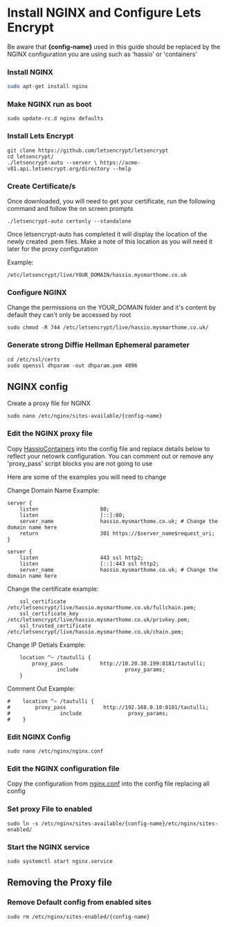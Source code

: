 # Install NGINX and Configure Lets Encrypt

Be aware that **{config-name}** used in this guide should be replaced by the NGINX configuration you are using such as 'hassio' or 'containers'


### Install NGINX 
```bash
sudo apt-get install nginx
```
### Make NGINX run as boot
```
sudo update-rc.d nginx defaults
```
### Install Lets Encrypt
```
git clone https://github.com/letsencrypt/letsencrypt
cd letsencrypt/
./letsencrypt-auto --server \ https://acme-v01.api.letsencrypt.org/directory --help
```

### Create Certificate/s
Once downloaded, you will need to get your certificate, run the following command and follow the on screen prompts
```
./letsencrypt-auto certonly --standalone
```
Once letsencrypt-auto has completed it will display the location of the newly created .pem files. Make a note of this location as you will need it later for the proxy configuration

Example: 

```
/etc/letsencrypt/live/YOUR_DOMAIN/hassio.mysmarthome.co.uk
```
### Configure NGINX

Change the permissions on the YOUR_DOMAIN folder and it's content by default they can't only be accessed by root
```	
sudo chmod -R 744 /etc/letsencrypt/live/hassio.mysmarthome.co.uk/
```

### Generate strong Diffie Hellman Ephemeral parameter
```
cd /etc/ssl/certs
sudo openssl dhparam -out dhparam.pem 4096
```


## NGINX config
Create a proxy file for NGINX
```
sudo nano /etc/nginx/sites-available/{config-name}
```
### Edit the NGINX proxy file
Copy [HassioContainers](https://github.com/noodlemctwoodle/Hassio-Containers/blob/master/nginx/config/HassioContainers) into the config file and replace details below to reflect your netowrk configuration. You can comment out or remove any 'proxy_pass' script blocks you are not going to use

Here are some of the examples you will need to change


Change Domain Name Example:

```
server {
    listen                    80;
    listen                    [::]:80;
    server_name               hassio.mysmarthome.co.uk; # Change the domain name here
    return                    301 https://$server_name$request_uri;
}

server {
    listen                    443 ssl http2;
    listen                    [::]:443 ssl http2;
    server_name               hassio.mysmarthome.co.uk; # Change the domain name here
```

Change the certificate example:

```
    ssl_certificate           /etc/letsencrypt/live/hassio.mysmarthome.co.uk/fullchain.pem;
    ssl_certificate_key       /etc/letsencrypt/live/hassio.mysmarthome.co.uk/privkey.pem;
    ssl_trusted_certificate   /etc/letsencrypt/live/hassio.mysmarthome.co.uk/chain.pem;
```




Change IP Detials Example:

```
    location ^~ /tautulli {
        proxy_pass            http://10.20.30.199:8181/tautulli;
                include               proxy_params;
    }
```
Comment Out Example:

```
#    location ^~ /tautulli {
#        proxy_pass            http://192.168.0.10:8181/tautulli;
#                include               proxy_params;
#    }
```



### Edit NGINX Config
```
sudo nano /etc/nginx/nginx.conf
```
### Edit the NGINX configuration file
Copy the configuration from [nginx.conf](https://github.com/noodlemctwoodle/Hassio-Containers/blob/master/nginx/config/nginx.conf) into the config file replacing all config

### Set proxy File to enabled 
```
sudo ln -s /etc/nginx/sites-available/{config-name}/etc/nginx/sites-enabled/
```

### Start the NGINX service
```
sudo systemctl start nginx.service
```



## Removing the Proxy file

### Remove Default config from enabled sites
```
sudo rm /etc/nginx/sites-enabled/{config-name}
```